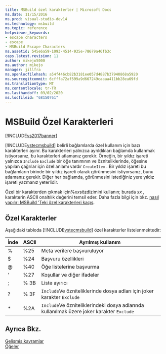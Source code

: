 ```yaml
---
title: MSBuild özel karakterler | Microsoft Docs
ms.date: 11/15/2016
ms.prod: visual-studio-dev14
ms.technology: msbuild
ms.topic: reference
helpviewer_keywords:
- escape characters
- escape
- MSBuild Escape Characters
ms.assetid: 545e6a59-1093-4514-935e-78679a46fb3c
caps.latest.revision: 11
author: mikejo5000
ms.author: mikejo
manager: jillfra
ms.openlocfilehash: a54f446cb82b3181ee057d4887b37940868a5920
ms.sourcegitcommit: 6cfffa72af599a9d667249caaaa411bb28ea69fd
ms.translationtype: MT
ms.contentlocale: tr-TR
ms.lasthandoff: 09/02/2020
ms.locfileid: "68150761"
---
```

# <a name="msbuild-special-characters"></a>MSBuild Özel Karakterleri
[!INCLUDE[vs2017banner](../includes/vs2017banner.md)]

[!INCLUDE[vstecmsbuild](../includes/vstecmsbuild-md.md)] belirli bağlamlarda özel kullanım için bazı karakterleri ayırır. Bu karakterleri yalnızca ayrıldıkları bağlamda kullanmak istiyorsanız, bu karakterleri atlamanız gerekir. Örneğin, bir yıldız işareti yalnızca `Include` `Exclude` bir öğe tanımının ve özniteliklerinde, öğesine yapılan çağrılar için özel anlamı vardır `CreateItem` . Bir yıldız işareti bu bağlamların birinde bir yıldız işareti olarak görünmesini istiyorsanız, bunu atlamanız gerekir. Diğer her bağlamda, görünmesini istediğiniz yere yıldız işareti yazmanız yeterlidir.  
  
 Özel bir karakterden çıkmak için%*xx*sözdizimini kullanın; burada *xx* , karakterin ASCII onaltılık değerini temsil eder. Daha fazla bilgi için bkz. [nasıl yapılır: MSBuild 'Teki özel karakterleri kaçış](../msbuild/how-to-escape-special-characters-in-msbuild.md).  
  
## <a name="special-characters"></a>Özel Karakterler  
 Aşağıdaki tabloda [!INCLUDE[vstecmsbuild](../includes/vstecmsbuild-md.md)] özel karakterler listelenmektedir:  
  
|**İnde**|**ASCII**|**Ayrılmış kullanım**|  
|-------------------|---------------|------------------------|  
|%|%25|Meta verilere başvuruluyor|  
|$|%24|Başvuru özellikleri|  
|@|%40|Öğe listelerine başvurma|  
|'|%27|Koşullar ve diğer ifadeler|  
|;|% 3B|Liste ayırıcı|  
|?|% 3F|`Include`Ve özniteliklerinde dosya adları için joker karakter `Exclude`|  
|*|%2A|`Include`Ve özniteliklerindeki dosya adlarında kullanılmak üzere joker karakter `Exclude`|  
  
## <a name="see-also"></a>Ayrıca Bkz.  
 [Gelişmiş kavramlar](../msbuild/msbuild-advanced-concepts.md)   
 [Öğeler](../msbuild/msbuild-items.md)
